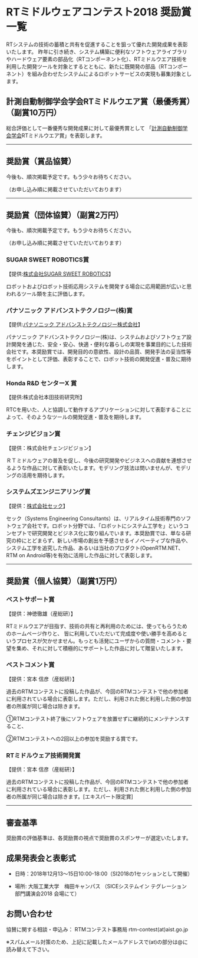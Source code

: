 <a name="contets2018-award"></a>

# RTミドルウェアコンテスト2018 奨励賞一覧

RTシステムの技術の蓄積と共有を促進することを狙って優れた開発成果を表彰いたします。 昨年に引き続き、システム構築に便利なソフトウェアライブラリやハードウェア要素の部品化（RTコンポーネント化）、RTミドルウエア技術を利用した開発ツールを対象とするとともに、新たに既開発の部品（RTコンポーネント）を組み合わせたシステムによるロボットサービスの実現も募集対象とします。


## 計測自動制御学会学会RTミドルウエア賞（最優秀賞）（副賞10万円）

総合評価として一番優秀な開発成果に対して最優秀賞として 「[計測自動制御学会学会](http://www.sice.jp/)RTミドルウエア賞」を表彰します。

<hr>

## 奨励賞（賞品協賛）

今後も、順次掲載予定です。もう少々お待ちください。

（お申し込み順に掲載させていただいております）

<hr>

## 奨励賞（団体協賛）（副賞2万円）

今後も、順次掲載予定です。もう少々お待ちください。

（お申し込み順に掲載させていただいております）

### SUGAR SWEET ROBOTICS賞

【提供:[株式会社SUGAR SWEET ROBOTICS](http://sugarsweetrobotics.com/)】

ロボットおよびロボット技術応用システムを開発する場合に応用範囲が広いと思われるツール類を主に評価します。


### パナソニック アドバンストテクノロジー(株)賞

【提供:[パナソニック アドバンストテクノロジー株式会社](http://www.panasonic.com/jp/company/pad.html)】

パナソニック アドバンストテクノロジー(株)は、システムおよびソフトウェア設計開発を通じた、安全・安心、快適・便利な暮らしの実現を事業目的にした技術会社です。本奨励賞では、開発目的の意欲性、設計の品質、開発手法の妥当性等をポイントとして評価、表彰することで、ロボット技術の開発促進・普及に期待します。


### Honda R&D センターX 賞

【提供:株式会社本田技術研究所】

RTCを用いた、人と協調して動作するアプリケーションに対して表彰することによって、そのようなツールの開発促進・普及を期待します。


### チェンジビジョン賞

【提供：株式会社チェンジビジョン】

ＲＴミドルウェアの普及を促し、今後の研究開発やビジネスへの貢献を連想させるような作品に対して表彰いたします。モデリング技法は問いませんが、モデリングの活用を期待します。


### システムズエンジニアリング賞

【提供：[株式会社セック](http://www.sec.co.jp/)】

セック（Systems Engineering Consultants）は、リアルタイム技術専門のソフトウェア会社です。ロボット分野では、「ロボットにシステム工学を」というコンセプトで研究開発とビジネス化に取り組んでいます。本奨励賞では、単なる研究の枠にとどまらず、新しい市場の創出を予感させるイノベーティブな作品や、システム工学を追究した作品、あるいは当社のプロダクト(OpenRTM.NET、RTM on Android等)を有効に活用した作品に対して表彰します。

<hr>

## 奨励賞（個人協賛）（副賞1万円）

### ベストサポート賞

【提供：神徳徹雄（産総研）】

RTミドルウエアが目指す、技術の共有と再利用のためには、使ってもらうためのホームページ作りと、 皆に利用していただいて完成度や使い勝手を高めるというプロセスが欠かせません。もっとも活発にユーザからの質問・コメント・要望を集め、それに対して積極的にサポートした作品に対して贈呈いたします。

### ベストコメント賞

【提供：宮本 信彦（産総研）】

過去のRTMコンテストに投稿した作品が、今回のRTMコンテストで他の参加者に利用されている場合に表彰します。ただし、利用された側と利用した側の参加者の所属が同じ場合は除きます。

①RTMコンテスト終了後にソフトウェアを放置せずに継続的にメンテナンスすること、

②RTMコンテストへの2回以上の参加を奨励する賞です。

### RTミドルウェア技術開発賞

【提供：宮本 信彦（産総研）】

過去のRTMコンテストに投稿した作品が、今回のRTMコンテストで他の参加者に利用されている場合に表彰します。ただし、利用された側と利用した側の参加者の所属が同じ場合は除きます。[エキスパート限定賞]

<hr>

## 審査基準

奨励賞の評価基準は、各奨励賞の視点で奨励賞のスポンサーが選定いたします。

## 成果発表会と表彰式

- 日時：2018年12月13～15日10:00-18:00（SI2018の1セッションとして開催）

- 場所: 大阪工業大学　梅田キャンパス （SICEシステムイン テグレーション部門講演会2018 会場にて）

## お問い合わせ

協賛に関する相談・申込み： RTMコンテスト事務局 rtm-contest(at)aist.go.jp

※スパムメール対策のため、上記に記載したメールアドレスで(at)の部分は@に読み替えて下さい。




